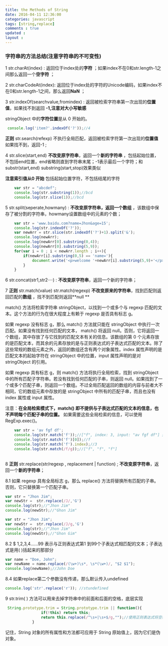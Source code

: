 ```yaml
---
title: the Methods of String  
date: 2016-04-11 12:36:00
categories: javascript
tags: [string,replace]
comments : true 
updated : 
layout : 
---
```


### 字符串的方法总结(注意字符串的不可变性)  

1 str.charAt(index) : 返回位于index处的**字符** ；如果index不在0和str.length-1之间那么返回一个**空字符** ；

2 str.charCodeAt(index): 返回位于index处的字符的Unicode编码，如果index不在0和str.length-1之间，那么返回**NaN** ；

3 str.indexOf(searchvalue,fromindex) : 返回被检索字符串第一次出现的**位置值**，如果找不到返回  **-1,注意对大小写敏感**

stringObject 中的**字符位置**是从 0 开始的。

```javascript
 console.log('item?'.indexOf('?'));//4
```



**正则**  str.search(refexp) 不执行全局匹配，返回被检索字符第一次出现的**位置值** 如果找不到，返回-1 ;

4 str.slice(start,end) **不改变原字符串**，返回一个**新的字符串** ，包括起始位置，不包括end位置，end省略则直到字符串末尾；-1表示最后一个字符；和substr(start,end)  substring(start,stop)效果类似

**注意索引值从0 开始** 包括起始位置字符，不包括结尾的字符

```javascript
	var str = "abcdef";
    console.log(str.substring(1));//bcd
    console.log(str.slice(1));//bcd
```

5 str.split(seperate,howmany) : **不改变原字符串，**返回一个**数组** ，该数组中保存了被分割的字符串，howmany设置数组中的元素的个数；

```javascript
 	var str = 'www.baidu.com?name=Jhon&age=15';
    console.log(str.indexOf('?'));
    var newArr = str.slice(str.indexOf('?')+1).split('&');
    console.log(newArr);
    console.log(newArr[0].substring(0,4));
    console.log(newArr[0].substring(5,9));
    for(var i = 0 ; i < newArr.length ; i++){
        if(newArr[i].substring(0,5) == 'name='){
            document.write('<p>welcome '+newArr[i].substring(5,9)+'</p>')
        }
    }
```

6 str.concat(str1,str2····) :  **不改变原字符串**，返回一个新的字符串；

7 **正则** str.match(value)     str.match(regexp) **不改变原来的字符串**，找到匹配则返回匹配的**数组** ，找不到匹配则返回**null ** 

match() 方法将检索字符串 stringObject，以找到一个或多个与 regexp 匹配的文本。这个方法的行为在很大程度上有赖于 regexp 是否具有标志 g。

如果 regexp 没有标志 g，那么 match() 方法就只能在 stringObject 中执行一次匹配。如果没有找到任何匹配的文本， match() 将返回 null。否则，它将返回一个数组，其中存放了与它找到的匹配文本有关的信息。该数组的第 0 个元素存放的是匹配文本，而其余的元素存放的是与正则表达式的子表达式匹配的文本。除了这些常规的数组元素之外，返回的数组还含有两个对象属性。index 属性声明的是匹配文本的起始字符在 stringObject 中的位置，input 属性声明的是对 stringObject 的引用。

如果 regexp 具有标志 g，则 match() 方法将执行全局检索，找到 stringObject 中的所有匹配子字符串。若没有找到任何匹配的子串，则返回 null。如果找到了一个或多个匹配子串，则返回一个数组。不过全局匹配返回的数组的内容与前者大不相同，它的数组元素中存放的是 stringObject 中所有的匹配子串，而且也没有 index 属性或 input 属性。

注意：**在全局检索模式下，match() 即不提供与子表达式匹配的文本的信息，也不声明每个匹配子串的位置。** 如果需要这些全局检索的信息，可以使用 RegExp.exec()。

```javascript
 	var str = 'av fgf df';
    console.log(str.match('f'));//["f", index: 3, input: "av fgf df"] 返回一个数组，包含匹配字符的详细信息
    console.log(str.match('f')[0]);//f  
    console.log(str.match('f').index);//3 
    console.log(str.match(/f/g));//["f", "f", "f"]
  
```

8 **正则**  str.replace(str/regexp , replacement | function)  ; **不改变原字符串**，返回一个**新的字符串**；

8.1 如果 regexp 具有全局标志 g，那么 replace() 方法将替换所有匹配的子串。否则，它只替换第一个匹配子串。

```javascript
var str = "Jhon Jim";
var newStr =  str.replace(/J/,'G')
console.log(str);//"Jhon Jim"
console.log(newStr);//"Ghon Jim"
```

```javascript
var str = "Jhon Jim";
var newStr =  str.replace(/J/g,'G')
console.log(str);//"Jhon Jim"
console.log(newStr);//"Ghon Gim"
```

8.2  $ 1,2,3,4……99   表示与正则表达式第1 到99个子表达式相匹配的文本；子表达式是用( )括起来的那部分

```javascript
var name = "Doe, John";
var newName = name.replace(/(\w+)\s*, \s*(\w+)/, "$2 $1");
console.log(newName);//John Doe
```

8.4 如果replace第二个参数没有传递，那么默认传入undefined

```javascript
console.log('str'.replace('r')); //stundefined  
```



9 str.trim( )  方法可以用来去掉字符串中的前面和后面的空格，底层实现

```javascript
 String.prototype.trim = String.prototype.trim || function(){
                if(!this) return this;
                return this.replace(/^\s+|\s+$/g,"");//使用正则表达式将空格替换为空字符串
            }
```









记住，String 对象的所有属性和方法都可应用于 String 原始值上，因为它们是伪对象。



